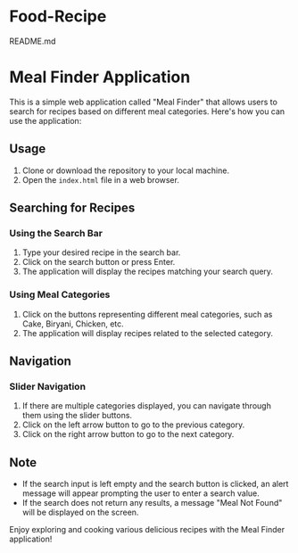# Food-Recipe
README.md

# Meal Finder Application

This is a simple web application called "Meal Finder" that allows users to search for recipes based on different meal categories. Here's how you can use the application:

## Usage

1. Clone or download the repository to your local machine.
2. Open the `index.html` file in a web browser.

## Searching for Recipes

### Using the Search Bar

1. Type your desired recipe in the search bar.
2. Click on the search button or press Enter.
3. The application will display the recipes matching your search query.

### Using Meal Categories

1. Click on the buttons representing different meal categories, such as Cake, Biryani, Chicken, etc.
2. The application will display recipes related to the selected category.

## Navigation

### Slider Navigation

1. If there are multiple categories displayed, you can navigate through them using the slider buttons.
2. Click on the left arrow button to go to the previous category.
3. Click on the right arrow button to go to the next category.

## Note

- If the search input is left empty and the search button is clicked, an alert message will appear prompting the user to enter a search value.
- If the search does not return any results, a message "Meal Not Found" will be displayed on the screen.

Enjoy exploring and cooking various delicious recipes with the Meal Finder application!
